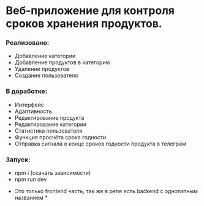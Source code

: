 # Веб-приложение для контроля сроков хранения продуктов.

### Реализовано:
- Добавление категории
- Добавление продуктов в категорию
- Удаление продуктов
- Создание пользователя

### В доработке:
- Интерфейс
- Адаптивность
- Редактирование продукта
- Редактирование категории
- Статистика пользователя
- Функция просчёта срока годности 
- Отправка сигнала о конце сроков годности продукта в телеграм

### Запуск:
- npm i (скачать зависимости)
- npm run dev

* Это только frontend часть, так же в репе есть backend с однотипным названием *
